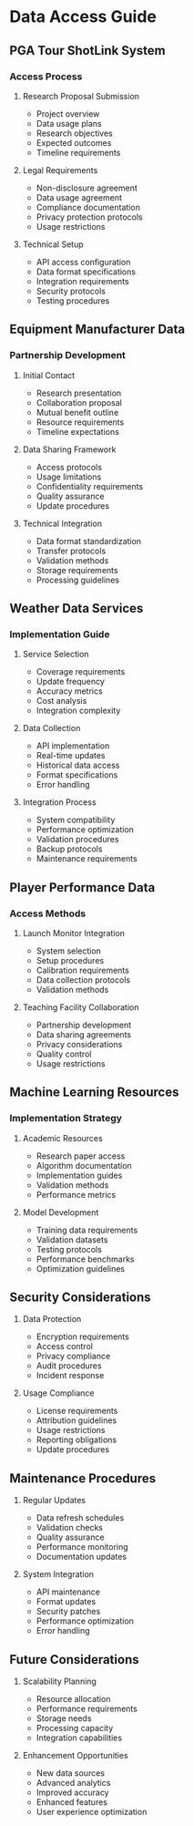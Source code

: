 # Data Access Guide

## PGA Tour ShotLink System
### Access Process
1. Research Proposal Submission
   - Project overview
   - Data usage plans
   - Research objectives
   - Expected outcomes
   - Timeline requirements

2. Legal Requirements
   - Non-disclosure agreement
   - Data usage agreement
   - Compliance documentation
   - Privacy protection protocols
   - Usage restrictions

3. Technical Setup
   - API access configuration
   - Data format specifications
   - Integration requirements
   - Security protocols
   - Testing procedures

## Equipment Manufacturer Data
### Partnership Development
1. Initial Contact
   - Research presentation
   - Collaboration proposal
   - Mutual benefit outline
   - Resource requirements
   - Timeline expectations

2. Data Sharing Framework
   - Access protocols
   - Usage limitations
   - Confidentiality requirements
   - Quality assurance
   - Update procedures

3. Technical Integration
   - Data format standardization
   - Transfer protocols
   - Validation methods
   - Storage requirements
   - Processing guidelines

## Weather Data Services
### Implementation Guide
1. Service Selection
   - Coverage requirements
   - Update frequency
   - Accuracy metrics
   - Cost analysis
   - Integration complexity

2. Data Collection
   - API implementation
   - Real-time updates
   - Historical data access
   - Format specifications
   - Error handling

3. Integration Process
   - System compatibility
   - Performance optimization
   - Validation procedures
   - Backup protocols
   - Maintenance requirements

## Player Performance Data
### Access Methods
1. Launch Monitor Integration
   - System selection
   - Setup procedures
   - Calibration requirements
   - Data collection protocols
   - Validation methods

2. Teaching Facility Collaboration
   - Partnership development
   - Data sharing agreements
   - Privacy considerations
   - Quality control
   - Usage restrictions

## Machine Learning Resources
### Implementation Strategy
1. Academic Resources
   - Research paper access
   - Algorithm documentation
   - Implementation guides
   - Validation methods
   - Performance metrics

2. Model Development
   - Training data requirements
   - Validation datasets
   - Testing protocols
   - Performance benchmarks
   - Optimization guidelines

## Security Considerations
1. Data Protection
   - Encryption requirements
   - Access control
   - Privacy compliance
   - Audit procedures
   - Incident response

2. Usage Compliance
   - License requirements
   - Attribution guidelines
   - Usage restrictions
   - Reporting obligations
   - Update procedures

## Maintenance Procedures
1. Regular Updates
   - Data refresh schedules
   - Validation checks
   - Quality assurance
   - Performance monitoring
   - Documentation updates

2. System Integration
   - API maintenance
   - Format updates
   - Security patches
   - Performance optimization
   - Error handling

## Future Considerations
1. Scalability Planning
   - Resource allocation
   - Performance requirements
   - Storage needs
   - Processing capacity
   - Integration capabilities

2. Enhancement Opportunities
   - New data sources
   - Advanced analytics
   - Improved accuracy
   - Enhanced features
   - User experience optimization

